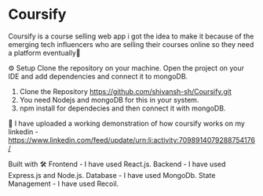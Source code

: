 # Coursify
Coursify is a course selling web app i got the idea to make it because of the emerging tech influencers who are selling their courses online so they need a platform eventually🚀

⚙ Setup
Clone the repository on your machine. Open the project on your IDE and add dependencies and connect it to mongoDB.
1. Clone the Repository https://github.com/shivansh-sh/Coursify.git
2. You need Nodejs and mongoDB for this in your system.
3. npm install for dependecies and then connect it with mongoDB.

🎥 I have uploaded a working demonstration of how coursify works on my linkedin - https://www.linkedin.com/feed/update/urn:li:activity:7098914079288754176/

Built with 🛠
Frontend - I have used React.js.
Backend - I have used Express.js and Node.js.
Database - I have used MongoDb.
State Management - I have used Recoil.
